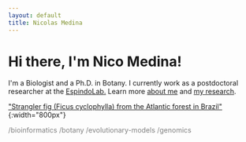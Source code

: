 ```yaml
---
layout: default
title: Nicolas Medina
---
```

# Hi there, I'm Nico Medina!

I'm a Biologist and a Ph.D. in Botany. I currently work as a postdoctoral researcher at the [EspindoLab.](https://espindolab.weebly.com/) Learn more [about me](/about) and [my research](/research).

["Strangler fig (Ficus cyclophylla) from the Atlantic forest in Brazil"](20160802_133914.jpg){:width="800px"}
<img src="20160802_133914.jpg" class="lazyload" alt="">

<span style="color:gray">/bioinformatics /botany /evolutionary-models /genomics</span>
